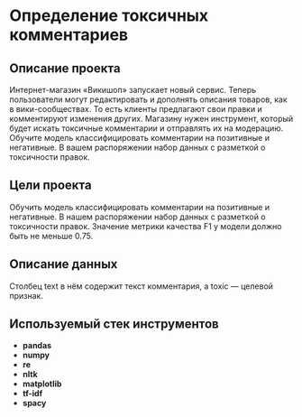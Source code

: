 # Определение токсичных комментариев


## Описание проекта

Интернет-магазин «Викишоп» запускает новый сервис. Теперь пользователи могут редактировать и дополнять описания товаров, как в вики-сообществах. То есть клиенты предлагают свои правки и комментируют изменения других. Магазину нужен инструмент, который будет искать токсичные комментарии и отправлять их на модерацию.
Обучите модель классифицировать комментарии на позитивные и негативные. В вашем распоряжении набор данных с разметкой о токсичности правок.

## Цели проекта
Обучить модель классифицировать комментарии на позитивные и негативные. В нашем распоряжении набор данных с разметкой о токсичности правок.
Значение метрики качества F1 у модели должно быть не меньше 0.75. 

## Описание данных

Столбец text в нём содержит текст комментария, а toxic — целевой признак.

## Используемый стек инструментов

- **pandas**
- **numpy**
- **re**
- **nltk**
- **matplotlib**
- **tf-idf**
- **spacy**

